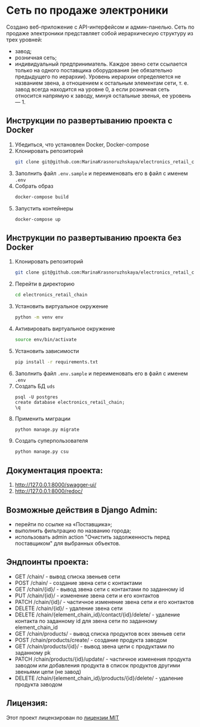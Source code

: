 # Cеть по продаже электроники

Создано веб-приложение с API-интерфейсом и админ-панелью. Сеть по продаже электроники представляет собой
иерархическую структуру из трех уровней:
- завод;
- розничная сеть;
- индивидуальный предприниматель.
  Каждое звено сети ссылается только на одного поставщика оборудования (не обязательно предыдущего по иерархии). Уровень
  иерархии определяется не названием звена, а отношением к остальным элементам сети, т. е. завод всегда находится на
  уровне 0, а если розничная сеть относится напрямую к заводу, минуя остальные звенья, ее уровень — 1.

## Инструкции по развертыванию проекта с Docker

1. Убедиться, что установлен Docker, Docker-compose
2. Клонировать репозиторий
   ```sh
   git clone git@github.com:MarinaKrasnoruzhskaya/electronics_retail_chain.git
   ```
3. Заполнить файл ```.env.sample``` и переименовать его в файл с именем ```.env```
4. Собрать образ
   ```sh
   docker-compose build
   ```
5. Запустить контейнеры
   ```sh
   docker-compose up
   ```

## Инструкции по развертыванию проекта без Docker

1. Клонировать репозиторий
   ```sh
   git clone git@github.com:MarinaKrasnoruzhskaya/electronics_retail_chain.git
   ```
2. Перейти в директорию
   ```sh
   cd electronics_retail_chain
   ```
3. Установить виртуальное окружение
   ```sh
   python -m venv env
   ```
4. Активировать виртуальное окружение
   ```sh
   source env/bin/activate
   ```
5. Установить зависимости
   ```sh
   pip install -r requirements.txt
   ```
6. Заполнить файл ```.env.sample``` и переименовать его в файл с именем ```.env```
7. Создать БД ```uds```
   ```
   psql -U postgres
   create database electronics_retail_chain;  
   \q
   ```
8. Применить миграции
    ```sh
   python manage.py migrate
    ```
9. Создать суперпользователя
    ```sh
   python manage.py csu
   ```

## Документация проекта:

1. http://127.0.0.1:8000/swagger-ui/
2. http://127.0.0.1:8000/redoc/


## Возможные действия в Django Admin:

  -  перейти по ссылке на «Поставщика»;
  -  выполнить фильтрацию по названию города;
  -  использовать admin action "Очистить задолженность перед поставщиком" для выбранных объектов.

## Эндпоинты проекта:

  - GET /chain/ - вывод списка звеньев сети
  - POST /chain/ - создание звена сети с контактами
  - GET /chain/{id}/ - вывод звена сети с контактами по заданному id
  - PUT /chain/{id}/ - изменение звена сети и его контактов
  - PATCH /chain/{id}/ - частичное изменение звена сети и его контактов
  - DELETE /chain/{id}/ - удаление звена сети
  - DELETE /chain/{element_chain_id}/contact/{id}/delete/ - удаление контакта по заданному id для звена сети по заданному
  element_chain_id
  - GET /chain/products/ - вывод списка продуктов всех звеньев сети
  - POST /chain/products/create/ - создание продукта заводом
  - GET /chain/products/{id}/ - вывод звена цепи с продуктами по заданному pk
  - PATCH /chain/products/{id}/update/ - частичное изменения продукта заводом или добавления продукта в список продуктов
  другими звеньями цепи (не завод)
  - DELETE /chain/{element_chain_id}/products/{id}/delete/ - удаление продукта заводом

## Лицензия:

Этот проект лицензирован по [лицензии MIT](LICENSE)
